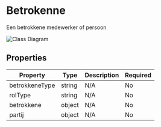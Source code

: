 # Betrokenne

Een betrokkene medewerker of persoon

![Class Diagram](https://github.com/CommonGateway/CustomerInteractionBundle/blob/pluginpageupdate/docs/schema/klant.taak.betrokkene.svg)

## Properties

| Property | Type | Description | Required |
|----------|------|-------------|----------|
| betrokkeneType | string | N/A | No |
| rolType | string | N/A | No |
| betrokkene | object | N/A | No |
| partij | object | N/A | No |
